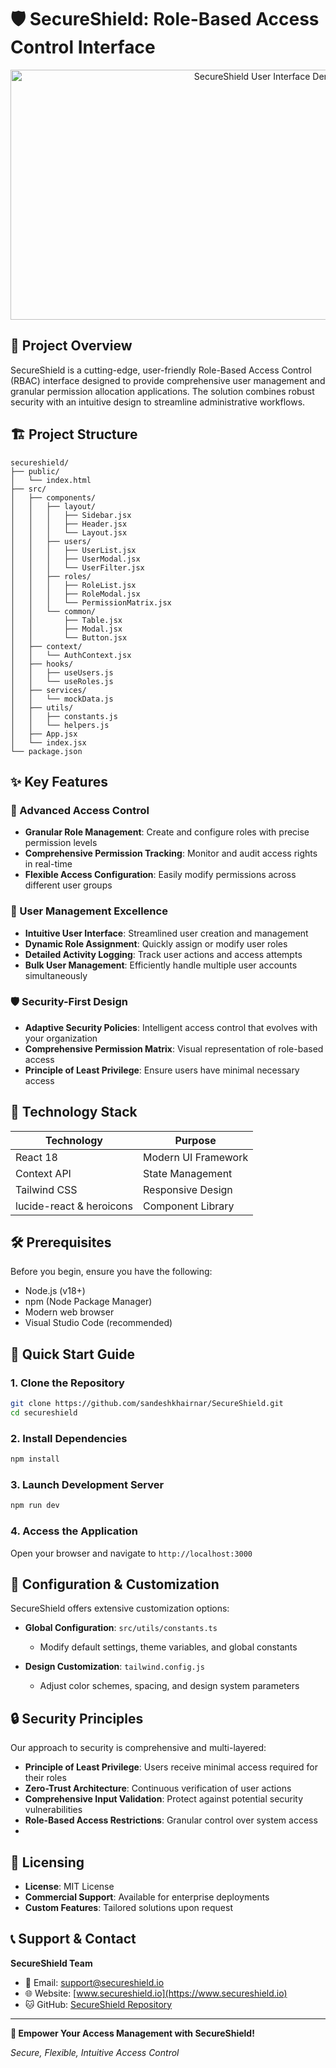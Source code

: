 # 🛡️ SecureShield:  Role-Based Access Control Interface

<div align="center">
  <img src="/api/placeholder/800/400" alt="SecureShield User Interface Demo" width="800" height="400" />
</div>

## 📝 Project Overview

SecureShield is a cutting-edge, user-friendly Role-Based Access Control (RBAC) interface designed to provide comprehensive user management and granular permission allocation applications. The solution combines robust security with an intuitive design to streamline administrative workflows.

## 🏗️ Project Structure

```
secureshield/
├── public/
│   └── index.html
├── src/
│   ├── components/
│   │   ├── layout/
│   │   │   ├── Sidebar.jsx
│   │   │   ├── Header.jsx
│   │   │   └── Layout.jsx
│   │   ├── users/
│   │   │   ├── UserList.jsx
│   │   │   ├── UserModal.jsx
│   │   │   └── UserFilter.jsx
│   │   ├── roles/
│   │   │   ├── RoleList.jsx
│   │   │   ├── RoleModal.jsx
│   │   │   └── PermissionMatrix.jsx
│   │   └── common/
│   │       ├── Table.jsx
│   │       ├── Modal.jsx
│   │       └── Button.jsx
│   ├── context/
│   │   └── AuthContext.jsx
│   ├── hooks/
│   │   ├── useUsers.js
│   │   └── useRoles.js
│   ├── services/
│   │   └── mockData.js
│   ├── utils/
│   │   ├── constants.js
│   │   └── helpers.js
│   ├── App.jsx
│   └── index.jsx
└── package.json
```

## ✨ Key Features

### 🔐 Advanced Access Control
- **Granular Role Management**: Create and configure roles with precise permission levels
- **Comprehensive Permission Tracking**: Monitor and audit access rights in real-time
- **Flexible Access Configuration**: Easily modify permissions across different user groups

### 👥 User Management Excellence
- **Intuitive User Interface**: Streamlined user creation and management
- **Dynamic Role Assignment**: Quickly assign or modify user roles
- **Detailed Activity Logging**: Track user actions and access attempts
- **Bulk User Management**: Efficiently handle multiple user accounts simultaneously

### 🛡️ Security-First Design
- **Adaptive Security Policies**: Intelligent access control that evolves with your organization
- **Comprehensive Permission Matrix**: Visual representation of role-based access
- **Principle of Least Privilege**: Ensure users have minimal necessary access

## 🚀 Technology Stack

| Technology | Purpose |
|-----------|---------|
| React 18 | Modern UI Framework |
| Context API | State Management |
| Tailwind CSS | Responsive Design |
| lucide-react & heroicons | Component Library |


## 🛠️ Prerequisites

Before you begin, ensure you have the following:
- Node.js (v18+)
- npm (Node Package Manager)
- Modern web browser
- Visual Studio Code (recommended)

## 🚀 Quick Start Guide

### 1. Clone the Repository
```bash
git clone https://github.com/sandeshkhairnar/SecureShield.git
cd secureshield
```

### 2. Install Dependencies
```bash
npm install
```

### 3. Launch Development Server
```bash
npm run dev
```

### 4. Access the Application
Open your browser and navigate to `http://localhost:3000`

## 🔧 Configuration & Customization

SecureShield offers extensive customization options:

- **Global Configuration**: `src/utils/constants.ts`
  - Modify default settings, theme variables, and global constants

- **Design Customization**: `tailwind.config.js`
  - Adjust color schemes, spacing, and design system parameters

## 🔒 Security Principles

Our approach to security is comprehensive and multi-layered:

- **Principle of Least Privilege**: Users receive minimal access required for their roles
- **Zero-Trust Architecture**: Continuous verification of user actions
- **Comprehensive Input Validation**: Protect against potential security vulnerabilities
- **Role-Based Access Restrictions**: Granular control over system access
- 

## 📄 Licensing

- **License**: MIT License
- **Commercial Support**: Available for enterprise deployments
- **Custom Features**: Tailored solutions upon request

## 📞 Support & Contact

**SecureShield Team**
- 📧 Email: support@secureshield.io
- 🌐 Website: [www.secureshield.io](https://www.secureshield.io)
- 🐱 GitHub: [SecureShield Repository](https://github.com/your-organization/secureshield)

---

**🚀 Empower Your Access Management with SecureShield!**

*Secure, Flexible, Intuitive Access Control*
